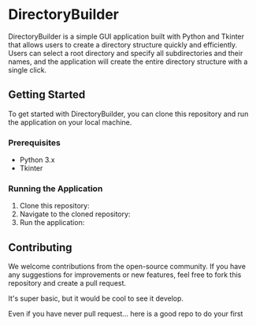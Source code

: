 # DirectoryBuilder

DirectoryBuilder is a simple GUI application built with Python and Tkinter that allows users to create a directory structure quickly and efficiently. Users can select a root directory and specify all subdirectories and their names, and the application will create the entire directory structure with a single click.

## Getting Started

To get started with DirectoryBuilder, you can clone this repository and run the application on your local machine.

### Prerequisites

- Python 3.x
- Tkinter

### Running the Application

1. Clone this repository:
2. Navigate to the cloned repository:
3. Run the application:



## Contributing

We welcome contributions from the open-source community. If you have any suggestions for improvements or new features, feel free to fork this repository and create a pull request.


It's super basic, but it would be cool to see it develop. 

Even if you have never pull request... here is a good repo to do your first
